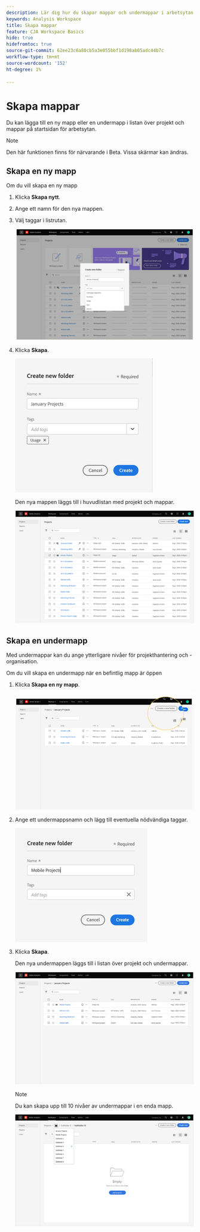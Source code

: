 ```yaml
---
description: Lär dig hur du skapar mappar och undermappar i arbetsytan
keywords: Analysis Workspace
title: Skapa mappar
feature: CJA Workspace Basics
hide: true
hidefromtoc: true
source-git-commit: 62ee23c6a80cb5a3e055bbf1d198ab05adc44b7c
workflow-type: tm+mt
source-wordcount: '152'
ht-degree: 1%

---
```



# Skapa mappar

Du kan lägga till en ny mapp eller en undermapp i listan över projekt och mappar på startsidan för arbetsytan.

>[!NOTE]
>
>Den här funktionen finns för närvarande i Beta. Vissa skärmar kan ändras.

## Skapa en ny mapp

Om du vill skapa en ny mapp

1. Klicka **Skapa nytt**.

1. Ange ett namn för den nya mappen.

1. Välj taggar i listrutan.

   ![](/help/analysis-workspace/build-workspace-project/assets/select-tags.png)

1. Klicka **Skapa**.

   ![](/help/analysis-workspace/build-workspace-project/assets/create.png)

   Den nya mappen läggs till i huvudlistan med projekt och mappar.

   ![](/help/analysis-workspace/build-workspace-project/assets/create-new-listed.png)

## Skapa en undermapp

Med undermappar kan du ange ytterligare nivåer för projekthantering och -organisation.

Om du vill skapa en undermapp när en befintlig mapp är öppen

1. Klicka **Skapa en ny mapp**.

   ![](/help/analysis-workspace/build-workspace-project/assets/create-subfolder2.png)

1. Ange ett undermappsnamn och lägg till eventuella nödvändiga taggar.

   ![](/help/analysis-workspace/build-workspace-project/assets/create-subfolder-name.png)

1. Klicka **Skapa**.

   Den nya undermappen läggs till i listan över projekt och undermappar.

   ![](/help/analysis-workspace/build-workspace-project/assets/create-subfolder-added.png)

   >[!NOTE]
   >
   >Du kan skapa upp till 10 nivåer av undermappar i en enda mapp.

   ![](/help/analysis-workspace/build-workspace-project/assets/create-subfolder-limit.png)
